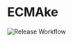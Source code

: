 # ECMAke

![Release Workflow](https://github.com/lukaspj/ecmake/actions/workflows/release.yaml/badge.svg)
